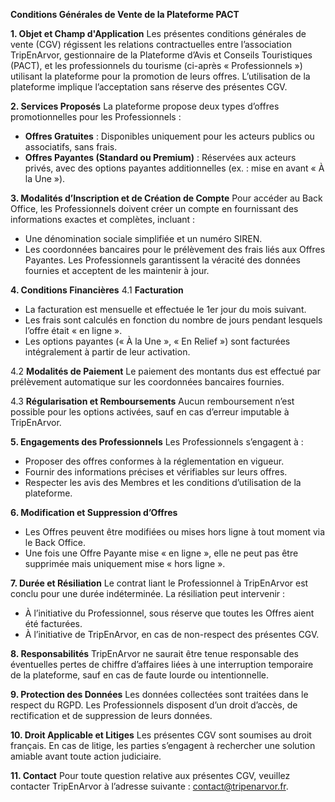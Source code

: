 **Conditions Générales de Vente de la Plateforme PACT**

**1. Objet et Champ d'Application**
Les présentes conditions générales de vente (CGV) régissent les relations contractuelles entre l’association TripEnArvor, gestionnaire de la Plateforme d’Avis et Conseils Touristiques (PACT), et les professionnels du tourisme (ci-après « Professionnels ») utilisant la plateforme pour la promotion de leurs offres. L’utilisation de la plateforme implique l’acceptation sans réserve des présentes CGV.

**2. Services Proposés**
La plateforme propose deux types d’offres promotionnelles pour les Professionnels :
- **Offres Gratuites** : Disponibles uniquement pour les acteurs publics ou associatifs, sans frais.
- **Offres Payantes (Standard ou Premium)** : Réservées aux acteurs privés, avec des options payantes additionnelles (ex. : mise en avant « À la Une »).

**3. Modalités d’Inscription et de Création de Compte**
Pour accéder au Back Office, les Professionnels doivent créer un compte en fournissant des informations exactes et complètes, incluant :
- Une dénomination sociale simplifiée et un numéro SIREN.
- Les coordonnées bancaires pour le prélèvement des frais liés aux Offres Payantes.
Les Professionnels garantissent la véracité des données fournies et acceptent de les maintenir à jour.

**4. Conditions Financières**
4.1 **Facturation**
- La facturation est mensuelle et effectuée le 1er jour du mois suivant.
- Les frais sont calculés en fonction du nombre de jours pendant lesquels l’offre était « en ligne ».
- Les options payantes (« À la Une », « En Relief ») sont facturées intégralement à partir de leur activation.

4.2 **Modalités de Paiement**
Le paiement des montants dus est effectué par prélèvement automatique sur les coordonnées bancaires fournies.

4.3 **Régularisation et Remboursements**
Aucun remboursement n’est possible pour les options activées, sauf en cas d’erreur imputable à TripEnArvor.

**5. Engagements des Professionnels**
Les Professionnels s’engagent à :
- Proposer des offres conformes à la réglementation en vigueur.
- Fournir des informations précises et vérifiables sur leurs offres.
- Respecter les avis des Membres et les conditions d’utilisation de la plateforme.

**6. Modification et Suppression d’Offres**
- Les Offres peuvent être modifiées ou mises hors ligne à tout moment via le Back Office.
- Une fois une Offre Payante mise « en ligne », elle ne peut pas être supprimée mais uniquement mise « hors ligne ».

**7. Durée et Résiliation**
Le contrat liant le Professionnel à TripEnArvor est conclu pour une durée indéterminée. La résiliation peut intervenir :
- À l’initiative du Professionnel, sous réserve que toutes les Offres aient été facturées.
- À l’initiative de TripEnArvor, en cas de non-respect des présentes CGV.

**8. Responsabilités**
TripEnArvor ne saurait être tenue responsable des éventuelles pertes de chiffre d’affaires liées à une interruption temporaire de la plateforme, sauf en cas de faute lourde ou intentionnelle.

**9. Protection des Données**
Les données collectées sont traitées dans le respect du RGPD. Les Professionnels disposent d’un droit d’accès, de rectification et de suppression de leurs données.

**10. Droit Applicable et Litiges**
Les présentes CGV sont soumises au droit français. En cas de litige, les parties s’engagent à rechercher une solution amiable avant toute action judiciaire.

**11. Contact**
Pour toute question relative aux présentes CGV, veuillez contacter TripEnArvor à l’adresse suivante : contact@tripenarvor.fr.